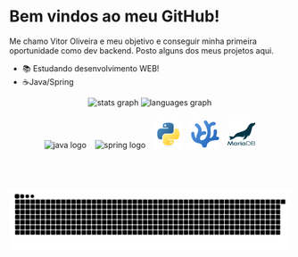 
<div align="left">
  
  # Bem vindos ao meu GitHub! 

  Me chamo Vitor Oliveira e meu objetivo e conseguir minha primeira oportunidade como dev backend. Posto alguns dos meus projetos aqui.
</div>

<div align="left">
  
  - 📚 Estudando desenvolvimento WEB!
  - ☕Java/Spring
</div>

<div align="center">
  <img src="https://github-readme-stats.vercel.app/api?username=oliveir4-vitor&hide_title=false&hide_rank=false&show_icons=true&include_all_commits=false&count_private=true&disable_animations=false&theme=dracula&locale=pt-br&hide_border=false" height="150" alt="stats graph"  />
  <img src="https://github-readme-stats.vercel.app/api/top-langs?username=oliveir4-vitor&locale=pt-br&hide_title=false&layout=compact&card_width=320&langs_count=5&theme=dracula&hide_border=false" height="150" alt="languages graph"  />
</div>

###
<div align="center">
  <img src="https://cdn.jsdelivr.net/gh/devicons/devicon/icons/java/java-original.svg" height="50" alt="java logo" />
  <span>&nbsp;&nbsp;</span>
  <img src="https://cdn.jsdelivr.net/gh/devicons/devicon/icons/spring/spring-original.svg" height="50" alt="spring logo" />
  <span>&nbsp;&nbsp;</span>
  <img src="https://github.com/devicons/devicon/blob/v2.17.0/icons/python/python-original.svg" height="50" alt="python logo" />
  <span>&nbsp;&nbsp;</span>
  <img src="https://github.com/devicons/devicon/blob/v2.17.0/icons/vscodium/vscodium-original.svg" height="50" alt="python logo" />
  <span>&nbsp;&nbsp;</span>
  <img src="https://github.com/devicons/devicon/blob/v2.17.0/icons/mariadb/mariadb-original-wordmark.svg" height="50" alt="python logo" />
</div>

#

<div align="center">
  <br clear="both">
  
  ![snake animation](https://github.com/oliveir4-vitor/oliveir4-vitor/blob/output/snake.svg)
</div>

###
